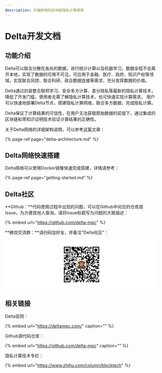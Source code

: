 ```yaml
---
description: 开箱即用的区块链隐私计算框架
---
```


# Delta开发文档

## 功能介绍

Delta可以联合分散在各处的数据，进行统计计算以及机器学习，数据全程不会离开本地，实现了数据的可用不可见，可应用于金融、医疗、政府、知识产权等领域，实现联合风控、联合科研、政企数据连接等需求，充分发挥数据的价值。

Delta通过封装整合联邦学习、安全多方计算、差分隐私等最新的隐私计算技术，降低了开发门槛，使用者无需了解隐私计算技术，也可快速实现计算需求。 用户可以快速地部署Delta节点，搭建隐私计算网络，联合多方数据，完成隐私计算。

Delta保证了计算结果的可信性，在用户无法获取原始数据的前提下，通过集成的区块链和零知识证明技术验证计算结果的正确性。

关于Delta网络的详细架构说明，可以参考这篇文章：

{% page-ref page="delta-architecture.md" %}

## Delta网络快速搭建

Delta网络可以使用Docker镜像快速完成搭建，详情请参考：

{% page-ref page="getting-started.md" %}

## Delta社区

**Github：**代码使用过程中出现的问题，可以在Github中对应的仓库提Issue，为方便其他人查询，请将Issue标题写为问题的大致描述：

{% embed url="https://github.com/delta-mpc" %}

**微信交流群：**请扫码加好友，并备注"Delta社区"：

![&#x626B;&#x7801;&#x52A0;&#x597D;&#x53CB;&#xFF0C;&#x5E76;&#x5907;&#x6CE8;&quot;Delta&#x793E;&#x533A;&quot;](.gitbook/assets/9db164bd4d5d449ddb9da507085d925.png)

## 相关链接

Delta官网：

{% embed url="https://deltampc.com/" caption="" %}

Github源代码仓库：

{% embed url="https://github.com/delta-mpc" caption="" %}

隐私计算技术专栏：

{% embed url="https://www.zhihu.com/column/blocktech" %}

